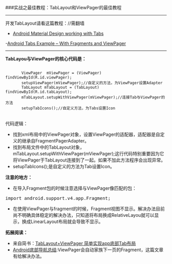 ###实战之最佳教程：TabLayout和ViewPager的最佳教程

---

开发TabLayout请看这篇教程：//需翻墙

-  [Android Material Design working with Tabs](http://www.androidhive.info/2015/09/android-material-design-working-with-tabs/)

-[Android Tabs Example – With Fragments and ViewPager](http://www.truiton.com/2015/06/android-tabs-example-fragments-viewpager/)

---

**TabLayou与ViewPager的核心代码是：**
<pre>
<code>
       ViewPager  mViewPager = (ViewPager) findViewById(R.id.viewPager);
       setupViewPager(mViewPager);//自定义的方法，为ViewPager设置Adapter
       TabLayout mTabLayout = (TabLayout) findViewById(R.id.tabLayout);
       mTabLayout.setupWithViewPager(mViewPager);//连接Tab与ViewPager的方法
       setupTabIcons();//自定义方法，为Tabs设置Icon
</code>
</pre>
代码逻辑：

 -  找到xml布局中的ViewPager对象，设置ViewPager的适配器，适配器是自定义的继承自FragmentPagerAdapter。
 -  找到布局文件中的TabLayout对象，mTabLayout.setupWithViewPager(mViewPager);这行代码特别重要因为它将ViewPager于TabLayout连接到了一起。如果不加此方法程序会出现异常。
 -  setupTabIcons();是自定义的方法为Tab设置Icon。

**注意的地方：**

-  在导入Fragment包的时候注意选择与ViewPager像匹配的包：
<pre>
import android.support.v4.app.Fragment;
</pre>
- 在使用ViewPager与fragment的时候，Fragment视图不显示。解决办法目前尚不明确具体稳定的解决办法，只知道将布局换成RelativeLayou就可以显示，换成LinearLayout布局就会导致不显示。 

**拓展阅读：**

-  来自简书：[TabLayout+ViewPager 简单实现app底部Tab布局](http://www.jianshu.com/p/adf7a994613a)
-  [Android底部导航总结](http://www.androidchina.net/1263.html):ViewPager会自动家族下一页的Fragment，这篇文章有给解决办法。